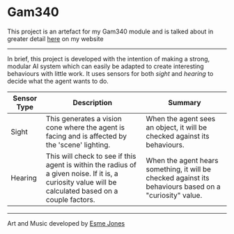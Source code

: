 # Gam340

This project is an artefact for my Gam340 module and is talked about in greater detail [here](https://www.joshgames.co.uk) on my website

---
In brief, this project is developed with the intention of making a strong, modular AI system which can easily be adapted to create interesting behaviours with little work. It uses sensors for both *sight* and *hearing* to decide what the agent wants to do.

 
| Sensor Type | Description | Summary |
| ----------- | ----------- | ----------- |
| Sight | This generates a vision cone where the agent is facing and is affected by the 'scene' lighting. | When the agent sees an object, it will be checked against its behaviours. |
| Hearing | This will check to see if this agent is within the radius of a given noise. If it is, a curiosity value will be calculated based on a couple factors.  | When the agent hears something, it will be checked against its behaviours based on a "curiosity" value. |

---

Art and Music developed by [Esme Jones](https://linktr.ee/MimiNovalight)